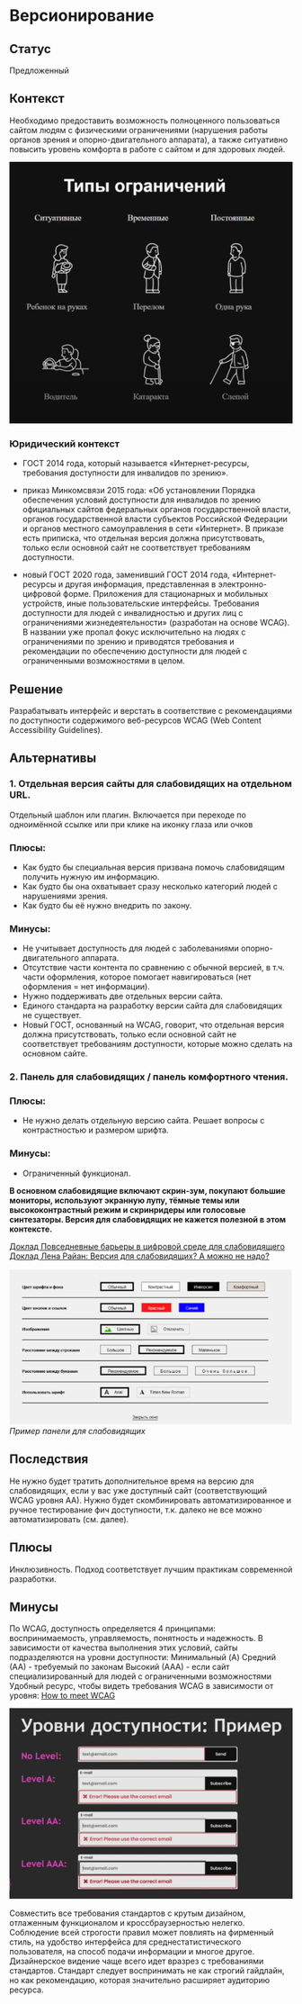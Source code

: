 # Версионирование

## Статус
Предложенный

## Контекст
Необходимо предоставить возможность полноценного пользоваться сайтом людям с физическими ограничениями (нарушения работы органов зрения и опорно-двигательного аппарата), а также ситуативно повысить уровень комфорта в работе с сайтом и для здоровых людей.

![image info](../images/disability-types.png)

### Юридический контекст

- ГОСТ 2014 года, который называется «Интернет-ресурсы, требования доступности для инвалидов по зрению». 

- приказ Минкомсвязи 2015 года: «Об установлении Порядка обеспечения условий доступности для инвалидов по зрению официальных сайтов федеральных органов государственной власти, органов государственной власти субъектов Российской Федерации и органов местного самоуправления в сети «Интернет». В приказе есть приписка, что отдельная версия должна присутствовать, только если основной сайт не соответствует требованиям доступности.

- новый ГОСТ 2020 года, заменивший ГОСТ 2014 года, «Интернет-ресурсы и другая информация, представленная в электронно-цифровой форме. Приложения для стационарных и мобильных устройств, иные пользовательские интерфейсы. Требования доступности для людей с инвалидностью и других лиц с ограничениями жизнедеятельности» (разработан на основе WCAG). В названии уже пропал фокус исключительно на людях с ограничениями по зрению и приводятся требования и рекомендации по обеспечению доступности для людей с ограниченными возможностями в целом. 

## Решение
Разрабатывать интерфейс и верстать в соответствие с рекомендациями по доступности содержимого веб-ресурсов WCAG (Web Content Accessibility Guidelines).

## Альтернативы
### 1. **Отдельная версия сайты для слабовидящих на отдельном URL.**
Отдельный шаблон или плагин. Включается при переходе по одноимённой ссылке или при клике на иконку глаза или очков 

### Плюсы:
- Как будто бы специальная версия призвана помочь слабовидящим получить нужную им информацию.
- Как будто бы она охватывает сразу несколько категорий людей с нарушениями зрения.
- Как будто бы её нужно внедрить по закону.

### Минусы:
- Не учитывает доступность для людей с заболеваниями опорно-двигательного аппарата.
- Отсутствие части контента по сравнению с обычной версией, в т.ч. части оформления, которое помогает навигироваться (нет оформления = нет информации).
- Нужно поддерживать две отдельных версии сайта.
- Единого стандарта на разработку версии сайта для слабовидящих не существует.
- Новый ГОСТ, основанный на WCAG, говорит, что отдельная версия должна присутствовать, только если основной сайт не соответствует требованиям доступности, которые можно сделать на основном сайте.

### 2. **Панель для слабовидящих / панель комфортного чтения.**

### Плюсы:
- Не нужно делать отдельную версию сайта. Решает вопросы с контрастностью и размером шрифта.
### Минусы:
- Ограниченный функционал.

**В основном слабовидящие включают скрин-зум, покупают большие мониторы, используют экранную лупу, тёмные темы или высококонтрастный режим и скринридеры или голосовые синтезаторы. 
Версия для слабовидящих не кажется полезной в этом контексте.**

[Доклад Повседневные барьеры в цифровой среде для слабовидящего](https://www.youtube.com/watch?v=m-Hl-YBRLUw&t=6s)<br/>
[Доклад Лена Райан: Версия для слабовидящих? А можно не надо?](https://www.youtube.com/watch?v=F8RZTWeaDnY&t=289s)

![image info](../images/panel.png)<br/>
*Пример панели для слабовидящих*

## Последствия
Не нужно будет тратить дополнительное время на версию для слабовидящих, если у вас уже доступный сайт (соответствующий WCAG уровня АА). 
Нужно будет скомбинировать автоматизированное и ручное тестирование фич доступности, т.к. далеко не все можно автоматизировать (см. далее). 


## Плюсы
Инклюзивность. Подход соответствует лучшим практикам современной разработки.

## Минусы
По WCAG, доступность определяется 4 принципами: воспринимаемость, управляемость, понятность и надежность. В зависимости от качества выполнения этих условий, сайты подразделяются на уровни доступности:
Минимальный (A)
Средний (АА) - требуемый по законам
Высокий (ААА) - если сайт специализированный для людей с ограниченными возможностями
Удобный ресурс, чтобы видеть требования WCAG в зависимости от уровня: [How to meet WCAG](https://www.w3.org/WAI/WCAG22/quickref/)

![image info](../images/a11y-levels.png)<br/>

Совместить все требования стандартов с крутым дизайном, отлаженным функционалом и кроссбраузерностью нелегко. Соблюдение всей строгости правил может повлиять на фирменный стиль, на удобство интерфейса для среднестатистического пользователя, на способ подачи информации и многое другое.
Дизайнерское видение чаще всего идет вразрез с требованиями стандартов.
Стандарт следует воспринимать не как строгий гайдлайн, но как рекомендацию, которая значительно расширяет аудиторию ресурса.
